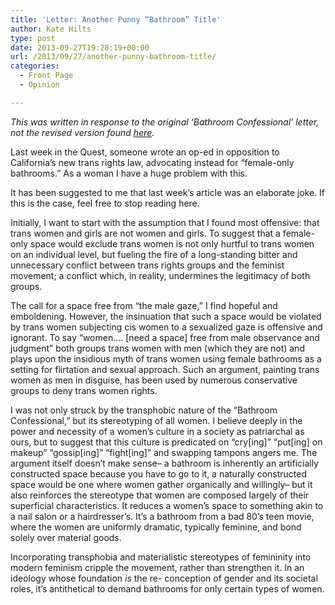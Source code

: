 ```yaml
---
title: 'Letter: Another Punny “Bathroom” Title'
author: Kate Hilts
type: post
date: 2013-09-27T19:28:19+00:00
url: /2013/09/27/another-punny-bathroom-title/
categories:
  - Front Page
  - Opinion

---
```

_This was written in response to the original ‘Bathroom Confessional’ letter, not the revised version found [here][1]._

Last week in the Quest, someone wrote an op-ed in opposition to California’s new trans rights law, advocating instead for “female-only bathrooms.” As a woman I have a huge problem with this.

It has been suggested to me that last week’s article was an elaborate joke. If this is the case, feel free to stop reading here.

Initially, I want to start with the assumption that I found most offensive: that trans women and girls are not women and girls. To suggest that a female-only space would exclude trans women is not only hurtful to trans women on an individual level, but fueling the fire of a long-standing bitter and unnecessary conflict between trans rights groups and the feminist movement; a conflict which, in reality, undermines the legitimacy of both groups.

The call for a space free from “the male gaze,” I find hopeful and emboldening. However, the insinuation that such a space would be violated by trans women subjecting cis women to a sexualized gaze is offensive and ignorant. To say “women&#8230;. [need a space] free from male observance and judgment” both groups trans women with men (which they are not) and plays upon the insidious myth of trans women using female bathrooms as a setting for flirtation and sexual approach. Such an argument, painting trans women as men in disguise, has been used by numerous conservative groups to deny trans women rights.

I was not only struck by the transphobic nature of the “Bathroom Confessional,” but its stereotyping of all women. I believe deeply in the power and necessity of a women’s culture in a society as patriarchal as ours, but to suggest that this culture is predicated on “cry[ing]” “put[ing] on makeup” “gossip[ing]” “fight[ing]” and swapping tampons angers me. The argument itself doesn’t make sense&#8211; a bathroom is inherently an artificially constructed space because you have to go to it, a naturally constructed space would be one where women gather organically and willingly&#8211; but it also reinforces the stereotype that women are composed largely of their superficial characteristics. It reduces a women’s space to something akin to a nail salon or a hairdresser’s. It’s a bathroom from a bad 80’s teen movie, where the women are uniformly dramatic, typically feminine, and bond solely over material goods.

Incorporating transphobia and materialistic stereotypes of femininity into modern feminism cripple the movement, rather than strengthen it. In an ideology whose foundation _is_ the re- conception of gender and its societal roles, it’s antithetical to demand bathrooms for only certain types of women.

 [1]: http://www.reedquest.org/2013/09/bathroom-confessional/